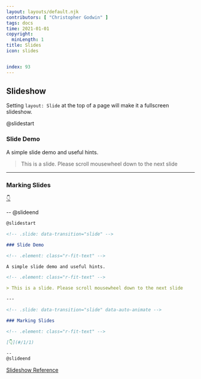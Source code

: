```yaml
---
layout: layouts/default.njk
contributors: [ "Christopher Godwin" ]
tags: docs
time: 2021-01-01
copyright:
  minLength: 1
title: Slides
icon: slides


index: 93
---
```


## Slideshow

Setting `layout: Slide` at the top of a page will make it a fullscreen slideshow.


@slidestart

<!-- .slide: data-transition="slide" -->

### Slide Demo

<!-- .element: class="r-fit-text" -->

A simple slide demo and useful hints.

<!-- .element: class="r-fit-text" -->

> This is a slide. Please scroll mousewheel down to the next slide

---

<!-- .slide: data-transition="slide" data-auto-animate -->

### Marking Slides

<!-- .element: class="r-fit-text" -->

[👇](#/1/1)

--
@slideend

```md
@slidestart

<!-- .slide: data-transition="slide" -->

### Slide Demo

<!-- .element: class="r-fit-text" -->

A simple slide demo and useful hints.

<!-- .element: class="r-fit-text" -->

> This is a slide. Please scroll mousewheel down to the next slide

---

<!-- .slide: data-transition="slide" data-auto-animate -->

### Marking Slides

<!-- .element: class="r-fit-text" -->

[👇](#/1/1)

--
@slideend
```

[Slideshow Reference](https://vuepress-theme-hope.github.io/md-enhance/guide/presentation/)